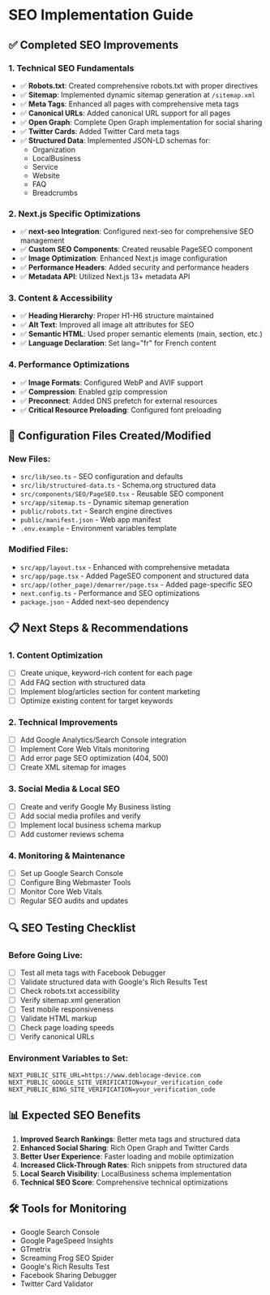 # SEO Implementation Guide

## ✅ Completed SEO Improvements

### 1. Technical SEO Fundamentals
- ✅ **Robots.txt**: Created comprehensive robots.txt with proper directives
- ✅ **Sitemap**: Implemented dynamic sitemap generation at `/sitemap.xml`
- ✅ **Meta Tags**: Enhanced all pages with comprehensive meta tags
- ✅ **Canonical URLs**: Added canonical URL support for all pages
- ✅ **Open Graph**: Complete Open Graph implementation for social sharing
- ✅ **Twitter Cards**: Added Twitter Card meta tags
- ✅ **Structured Data**: Implemented JSON-LD schemas for:
  - Organization
  - LocalBusiness
  - Service
  - Website
  - FAQ
  - Breadcrumbs

### 2. Next.js Specific Optimizations
- ✅ **next-seo Integration**: Configured next-seo for comprehensive SEO management
- ✅ **Custom SEO Components**: Created reusable PageSEO component
- ✅ **Image Optimization**: Enhanced Next.js image configuration
- ✅ **Performance Headers**: Added security and performance headers
- ✅ **Metadata API**: Utilized Next.js 13+ metadata API

### 3. Content & Accessibility
- ✅ **Heading Hierarchy**: Proper H1-H6 structure maintained
- ✅ **Alt Text**: Improved all image alt attributes for SEO
- ✅ **Semantic HTML**: Used proper semantic elements (main, section, etc.)
- ✅ **Language Declaration**: Set lang="fr" for French content

### 4. Performance Optimizations
- ✅ **Image Formats**: Configured WebP and AVIF support
- ✅ **Compression**: Enabled gzip compression
- ✅ **Preconnect**: Added DNS prefetch for external resources
- ✅ **Critical Resource Preloading**: Configured font preloading

## 🔧 Configuration Files Created/Modified

### New Files:
- `src/lib/seo.ts` - SEO configuration and defaults
- `src/lib/structured-data.ts` - Schema.org structured data
- `src/components/SEO/PageSEO.tsx` - Reusable SEO component
- `src/app/sitemap.ts` - Dynamic sitemap generation
- `public/robots.txt` - Search engine directives
- `public/manifest.json` - Web app manifest
- `.env.example` - Environment variables template

### Modified Files:
- `src/app/layout.tsx` - Enhanced with comprehensive metadata
- `src/app/page.tsx` - Added PageSEO component and structured data
- `src/app/(other_page)/demarrer/page.tsx` - Added page-specific SEO
- `next.config.ts` - Performance and SEO optimizations
- `package.json` - Added next-seo dependency

## 📋 Next Steps & Recommendations

### 1. Content Optimization
- [ ] Create unique, keyword-rich content for each page
- [ ] Add FAQ section with structured data
- [ ] Implement blog/articles section for content marketing
- [ ] Optimize existing content for target keywords

### 2. Technical Improvements
- [ ] Add Google Analytics/Search Console integration
- [ ] Implement Core Web Vitals monitoring
- [ ] Add error page SEO optimization (404, 500)
- [ ] Create XML sitemap for images

### 3. Social Media & Local SEO
- [ ] Create and verify Google My Business listing
- [ ] Add social media profiles and verify
- [ ] Implement local business schema markup
- [ ] Add customer reviews schema

### 4. Monitoring & Maintenance
- [ ] Set up Google Search Console
- [ ] Configure Bing Webmaster Tools
- [ ] Monitor Core Web Vitals
- [ ] Regular SEO audits and updates

## 🔍 SEO Testing Checklist

### Before Going Live:
- [ ] Test all meta tags with Facebook Debugger
- [ ] Validate structured data with Google's Rich Results Test
- [ ] Check robots.txt accessibility
- [ ] Verify sitemap.xml generation
- [ ] Test mobile responsiveness
- [ ] Validate HTML markup
- [ ] Check page loading speeds
- [ ] Verify canonical URLs

### Environment Variables to Set:
```env
NEXT_PUBLIC_SITE_URL=https://www.deblocage-device.com
NEXT_PUBLIC_GOOGLE_SITE_VERIFICATION=your_verification_code
NEXT_PUBLIC_BING_SITE_VERIFICATION=your_verification_code
```

## 📊 Expected SEO Benefits

1. **Improved Search Rankings**: Better meta tags and structured data
2. **Enhanced Social Sharing**: Rich Open Graph and Twitter Cards
3. **Better User Experience**: Faster loading and mobile optimization
4. **Increased Click-Through Rates**: Rich snippets from structured data
5. **Local Search Visibility**: LocalBusiness schema implementation
6. **Technical SEO Score**: Comprehensive technical optimizations

## 🛠️ Tools for Monitoring

- Google Search Console
- Google PageSpeed Insights
- GTmetrix
- Screaming Frog SEO Spider
- Google's Rich Results Test
- Facebook Sharing Debugger
- Twitter Card Validator
